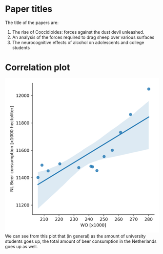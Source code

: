 # Paper titles
The title of the papers are:
1. The rise of Coccidioides: forces against the dust devil unleashed.
2. An analysis of the forces required to drag sheep over various surfaces
3. The neurocognitive effects of alcohol on adolescents and college students

# Correlation plot
![Relation between beer consumption and the amount of students in the Netherlands](solution_figure.png "Relation between beer consumption and the amount of students in the Netherlands")
We can see from this plot that (in general) as the amount of university students goes up, the total amount of beer consumption in the Netherlands goes up as well. 
